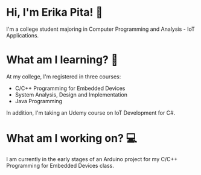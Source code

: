 # Hi, I'm Erika Pita! :wave:
I'm a college student majoring in Computer Programming and Analysis - IoT Applications.

# What am I learning? :book:
At my college, I'm registered in three courses:
- C/C++ Programming for Embedded Devices
- System Analysis, Design and Implementation
- Java Programming 

In addition, I'm taking an Udemy course on IoT Development for C#.

# What am I working on? :computer:
I am currently in the early stages of an Arduino project for my C/C++ Programming for Embedded Devices class.


<!---
imerikarosa/imerikarosa is a ✨ special ✨ repository because its `README.md` (this file) appears on your GitHub profile.
You can click the Preview link to take a look at your changes.
--->
